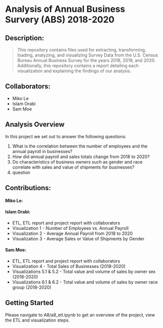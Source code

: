 # Analysis of Annual Business Survery (ABS) 2018-2020

## Description:
> This repository contains files used for extracting, transforming, loading, analyzing, and visualizing Survey Data from the U.S. Census Bureau Annual Business Survey for the years 2018, 2019, and 2020. Additionally, this repository contains a report detailing each visualization and explaining the findings of our analysis.

## Collaborators:
- Miko Le
- Islam Orabi
- Sam Moe

## Analysis Overview
In this project we set out to answer the following questions:
1. What is the correlation between the number of employees and the annual payroll in businesses?
2. How did annual payroll and sales totals change from 2018 to 2020? 
3. Do characteristics of business owners such as gender and race correlate with sales and value of shipments for businesses? 
4. question


## Contributions:

#### Miko Le:
<contributions>
  
#### Islam Orabi:
- ETL, ETL report and project report with collaborators
- Visualization 1 - Number of Employees vs. Annual Payroll
- Visualization 2 - Average Annual Payroll from 2018 to 2020
- Visualization 3 - Average Sales or Value of Shipments by Gender

#### Sam Moe:
- ETL, ETL report and project report with collaborators
- Visualization 4 - Total Sales of Businesses (2018-2020)
- Visualizations 5.1 & 5.2 - Total value and volume of sales by owner sex (2018-2020)
- Visualizations 6.1 & 6.2 - Total value and volume of sales by owner race group (2018-2020)
  
## Getting Started
  Please navigate to A8/a8_etl.ipynb to get an overview of the project, view the ETL and visualization steps.
  


